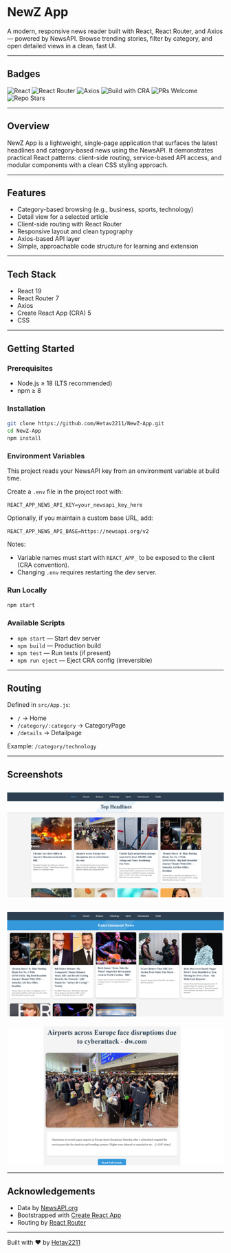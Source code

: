 # NewZ App

A modern, responsive news reader built with React, React Router, and Axios — powered by NewsAPI. Browse trending stories, filter by category, and open detailed views in a clean, fast UI.

---

## Badges

![React](https://img.shields.io/badge/React-19-61DAFB?logo=react&logoColor=000&labelColor=fff)
![React Router](https://img.shields.io/badge/React%20Router-7-CA4245?logo=reactrouter&logoColor=fff)
![Axios](https://img.shields.io/badge/Axios-HTTP-5A29E4?logo=axios&logoColor=fff)
![Build with CRA](https://img.shields.io/badge/Create%20React%20App-5.0.1-09D3AC?logo=create-react-app&logoColor=000)
![PRs Welcome](https://img.shields.io/badge/PRs-welcome-brightgreen.svg)
![Repo Stars](https://img.shields.io/github/stars/Hetav2211/NewZ-App?style=social)

---

## Overview

NewZ App is a lightweight, single‑page application that surfaces the latest headlines and category‑based news using the NewsAPI. It demonstrates practical React patterns: client-side routing, service-based API access, and modular components with a clean CSS styling approach.

---

## Features

- Category-based browsing (e.g., business, sports, technology)
- Detail view for a selected article
- Client-side routing with React Router
- Responsive layout and clean typography
- Axios-based API layer
- Simple, approachable code structure for learning and extension

---

## Tech Stack

- React 19
- React Router 7
- Axios
- Create React App (CRA) 5
- CSS

---

## Getting Started

### Prerequisites

- Node.js ≥ 18 (LTS recommended)
- npm ≥ 8

### Installation

```bash
git clone https://github.com/Hetav2211/NewZ-App.git
cd NewZ-App
npm install
```

### Environment Variables

This project reads your NewsAPI key from an environment variable at build time.

Create a `.env` file in the project root with:

```
REACT_APP_NEWS_API_KEY=your_newsapi_key_here
```

Optionally, if you maintain a custom base URL, add:

```
REACT_APP_NEWS_API_BASE=https://newsapi.org/v2
```

Notes:
- Variable names must start with `REACT_APP_` to be exposed to the client (CRA convention).
- Changing `.env` requires restarting the dev server.

### Run Locally

```bash
npm start
```

### Available Scripts

- `npm start` — Start dev server
- `npm build` — Production build
- `npm test` — Run tests (if present)
- `npm run eject` — Eject CRA config (irreversible)

---

## Routing

Defined in `src/App.js`:

- `/` → Home
- `/category/:category` → CategoryPage
- `/details` → Detailpage

Example: `/category/technology`

---


## Screenshots

![Home](assets/image1.png)
---
![Category](assets/image2.png)
---
![Detail](assets/image3.png)

---

## Acknowledgements

- Data by [NewsAPI.org](https://newsapi.org/)
- Bootstrapped with [Create React App](https://create-react-app.dev/)
- Routing by [React Router](https://reactrouter.com/)

---

Built with ❤️ by [Hetav2211](https://github.com/Hetav2211)
